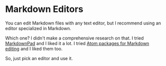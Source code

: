 # Markdown Editors

You can edit Markdown files with any text editor, but I recommend using an editor specialized in Markdown.

Which one? I didn't make a comprehensive research on that. I tried [MarkdownPad](http://www.markdownpad.com/) and I liked it a lot. I tried [Atom packages for Markdown editing](markdown-editors/atom.html) and I liked them too.

So, just pick an editor and use it.
